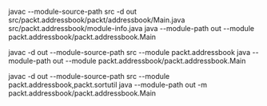 javac --module-source-path src -d out src/packt.addressbook/packt/addressbook/Main.java src/packt.addressbook/module-info.java
java --module-path out --module packt.addressbook/packt.addressbook.Main

javac -d out --module-source-path src --module packt.addressbook
java --module-path out --module packt.addressbook/packt.addressbook.Main

javac -d out --module-source-path src --module packt.addressbook,packt.sortutil
java --module-path out -m packt.addressbook/packt.addressbook.Main